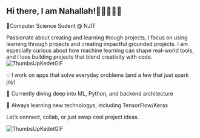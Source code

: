 ## Hi there, I am Nahallah!👋🏾👩🏾‍💻
🔭Computer Science Sudent @ NJIT

Passionate about creating and learning though projects, I focus on using learning through projects and creating impactful grounded projects. I am especially curious about how machine learning can shape real-world tools, and I love building projects that blend creativity with code. ![ThumbsUpKedetGIF](https://github.com/user-attachments/assets/b8e6f608-6a7c-4775-94f1-5180ba5a844c)

💡 I work on apps that solve everyday problems (and a few that just spark joy)

🧠 Currently diving deep into ML, Python, and backend architecture

🌱 Always learning new technologys, including TensorFlow/Keras

Let’s connect, collab, or just swap cool project ideas.

![ThumbsUpKedetGIF](https://github.com/user-attachments/assets/b8e6f608-6a7c-4775-94f1-5180ba5a844c)




<!--
**nchampagne1/nchampagne1** is a ✨ _special_ ✨ repository because its `README.md` (this file) appears on your GitHub profile.

Here are some ideas to get you started:

- 🔭 I’m currently working on ...
- 🌱 I’m currently learning ...
- 👯 I’m looking to collaborate on ...
- 🤔 I’m looking for help with ...
- 💬 Ask me about ...
- 📫 How to reach me: ...
- 😄 Pronouns: ...
- ⚡ Fun fact: ...
-->
